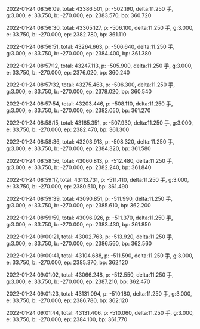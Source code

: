 2022-01-24 08:56:09, total: 43386.501, p: -502.190, delta:11.250 手, g:3.000, e: 33.750, b: -270.000, ep: 2383.570, bp: 360.720

2022-01-24 08:56:30, total: 43305.127, p: -506.100, delta:11.250 手, g:3.000, e: 33.750, b: -270.000, ep: 2382.780, bp: 361.110

2022-01-24 08:56:51, total: 43264.663, p: -506.640, delta:11.250 手, g:3.000, e: 33.750, b: -270.000, ep: 2384.400, bp: 361.380

2022-01-24 08:57:12, total: 43247.113, p: -505.900, delta:11.250 手, g:3.000, e: 33.750, b: -270.000, ep: 2376.020, bp: 360.240

2022-01-24 08:57:32, total: 43275.463, p: -506.300, delta:11.250 手, g:3.000, e: 33.750, b: -270.000, ep: 2378.020, bp: 360.540

2022-01-24 08:57:54, total: 43203.446, p: -508.110, delta:11.250 手, g:3.000, e: 33.750, b: -270.000, ep: 2382.050, bp: 361.270

2022-01-24 08:58:15, total: 43185.351, p: -507.930, delta:11.250 手, g:3.000, e: 33.750, b: -270.000, ep: 2382.470, bp: 361.300

2022-01-24 08:58:36, total: 43203.913, p: -508.320, delta:11.250 手, g:3.000, e: 33.750, b: -270.000, ep: 2384.320, bp: 361.580

2022-01-24 08:58:56, total: 43060.813, p: -512.480, delta:11.250 手, g:3.000, e: 33.750, b: -270.000, ep: 2382.240, bp: 361.840

2022-01-24 08:59:17, total: 43113.731, p: -511.410, delta:11.250 手, g:3.000, e: 33.750, b: -270.000, ep: 2380.510, bp: 361.490

2022-01-24 08:59:39, total: 43090.851, p: -511.990, delta:11.250 手, g:3.000, e: 33.750, b: -270.000, ep: 2385.610, bp: 362.200

2022-01-24 08:59:59, total: 43096.926, p: -511.370, delta:11.250 手, g:3.000, e: 33.750, b: -270.000, ep: 2383.430, bp: 361.850

2022-01-24 09:00:21, total: 43002.763, p: -513.920, delta:11.250 手, g:3.000, e: 33.750, b: -270.000, ep: 2386.560, bp: 362.560

2022-01-24 09:00:41, total: 43104.688, p: -511.590, delta:11.250 手, g:3.000, e: 33.750, b: -270.000, ep: 2385.370, bp: 362.120

2022-01-24 09:01:02, total: 43066.248, p: -512.550, delta:11.250 手, g:3.000, e: 33.750, b: -270.000, ep: 2387.210, bp: 362.470

2022-01-24 09:01:23, total: 43131.094, p: -510.180, delta:11.250 手, g:3.000, e: 33.750, b: -270.000, ep: 2386.780, bp: 362.120

2022-01-24 09:01:44, total: 43131.406, p: -510.060, delta:11.250 手, g:3.000, e: 33.750, b: -270.000, ep: 2384.100, bp: 361.770
